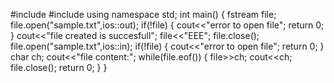 #include<iostream>
#include<fstream>
using namespace std;
int main()
{
    fstream file;
    file.open("sample.txt",ios::out);
    if(!file)
    {
        cout<<"error to open file";
        return 0;
    }
    cout<<"file created is succesfull";
    file<<"EEE";
    file.close();
     file.open("sample.txt",ios::in);
    if(!file)
    {
        cout<<"error to open file";
        return 0;
    }
    char ch;
    cout<<"file content:";
    while(file.eof())
    {
        file>>ch;
        cout<<ch;
        file.close();
        return 0;
    }
}
